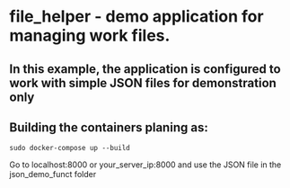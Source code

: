 # file_helper - demo application for managing work files.

## In this example, the application is configured to work with simple JSON files for demonstration only

## Building the containers planing as:

```
sudo docker-compose up --build
```

Go to localhost:8000 or your_server_ip:8000 and use the JSON file in the json_demo_funct folder
